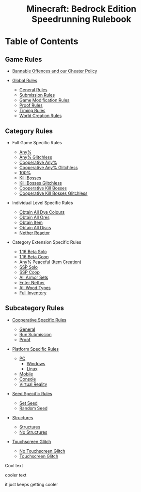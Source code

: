 <h1 align="center">
Minecraft: Bedrock Edition
<br>
Speedrunning Rulebook
</h1>

# Table of Contents

## Game Rules

* [Bannable Offences and our Cheater Policy](cheaters/README.md)

* [Global Rules](global/README.md)
	- [General Rules](global/README.md#general-rules)
	- [Submission Rules](global/README.md#submission-rules)
	- [Game Modification Rules](global/README.md#game-modification-rules)
	- [Proof Rules](global/README.md#proof-rules)
	- [Timing Rules](global/README.md#timing-rules)
	- [World Creation Rules](global/README.md#world-creation-rules)

## Category Rules

* Full Game Specific Rules
	- [Any%](fullgame/any.md)
	- [Any% Glitchless](fullgame/any-glitchless.md)
	- [Cooperative Any%](fullgame/coop-any.md)
	- [Cooperative Any% Glitchless](fullgame/coop-any-glitchless.md)
	- [100%](fullgame/hundo.md)
	- [Kill Bosses](fullgame/bosses.md)
	- [Kill Bosses Glitchless](fullgame/bosses-glitchless.md)
	- [Cooperative Kill Bosses](fullgame/coop-bosses.md)
	- [Cooperative Kill Bosses Glitchless](fullgame/coop-bosses-glitchless.md)

* Individual Level Specific Rules
	- [Obtain All Dye Colours](il/dyes.md)
	- [Obtain All Ores](il/ores.md)
	- [Obtain Item](il/item.md)
	- [Obtain All Discs](il/discs.md)
	- [Nether Reactor](il/nether-reactor.md)

* Category Extension Specific Rules
	- [1.16 Beta Solo](catext/beta.md)
	- [1.16 Beta Coop](catext/beta-coop.md)
	- [Any% Peaceful (Item Creation)](catext/any-peaceful-ic.md)
	- [SSP Solo](catext/ssp.md)
	- [SSP Coop](catext/ssp-coop.md)
	- [All Armor Sets](catext/armor.md)
	- [Enter Nether](catext/nether.md)
	- [All Wood Types](catext/woods.md)
	- [Full Inventory](catext/fullinv.md)

## Subcategory Rules

* [Cooperative Specific Rules](coop/README.md)
	- [General](coop/README.md#general)
	- [Run Submission](coop/README.md#run-submission)
	- [Proof](coop/README.md#proof)

* [Platform Specific Rules](platform/README.md)
	- [PC](platform/README.md#pc)
		+ [Windows](platform/README.md#windows)
		+ [Linux](platform/README.md#linux)
	- [Mobile](platform/README.md#mobile)
	- [Console](platform/README.md#console)
	- [Virtual Reality](platform/README.md#virtual-reality)

* [Seed Specific Rules](seed/README.md)
	- [Set Seed](seed/README.md#set-seed)
	- [Random Seed](seed/README.md#random-seed)

* [Structures](structures/README.md)
	- [Structures](structures/README.md#structures)
	- [No Structures](structures/README.md#no-structures)

* [Touchscreen Glitch](tsglitch/README.md)
	- [No Touchscreen Glitch](tsglitch/README.md#no-touchscreen-glitch)
	- [Touchscreen Glitch](tsglitch/README.md#touchscreen-glitch)

Cool text

cooler text

it just keeps getting cooler
